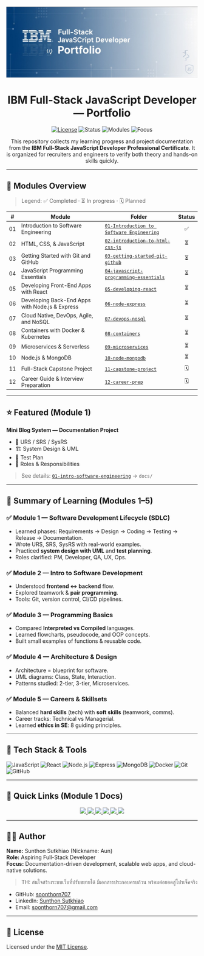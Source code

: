 <!-- Header / Banner -->
<p align="center">
  <img src="banner.png" alt="IBM Full-Stack JavaScript Developer Portfolio" width="920" />
</p>

<h1 align="center">IBM Full-Stack JavaScript Developer — Portfolio</h1>

<p align="center">
  <!-- Shields / Badges -->
  <a href="LICENSE"><img alt="License" src="https://img.shields.io/badge/License-MIT-green.svg"></a>
  <img alt="Status" src="https://img.shields.io/badge/Status-Learning_in_progress-blue.svg">
  <img alt="Modules" src="https://img.shields.io/badge/Modules-12_total-8a2be2.svg">
  <img alt="Focus" src="https://img.shields.io/badge/Focus-Full_Stack,_Docs,_Cloud-ff9800.svg">
</p>

<p align="center">
  This repository collects my learning progress and project documentation from the
  <b>IBM Full-Stack JavaScript Developer Professional Certificate</b>.
  It is organized for recruiters and engineers to verify both theory and hands-on skills quickly.
</p>

---

## 📂 Modules Overview

> Legend: ✅ Completed · ⏳ In progress · 🗓 Planned

| #  | Module | Folder | Status |
|----|--------|--------|:------:|
| 01 | Introduction to Software Engineering | [`01-Introduction to Software Engineering`](https://github.com/soonthorn707/ibm-fullstack-portfolio/blob/main/01-Introduction%20to%20Software%20Engineering/Module%201%20%E2%80%94%20The%20Software%20Development%20Lifecycle.md) | ✅ |
| 02 | HTML, CSS, & JavaScript | [`02-introduction-to-html-css-js`](02-introduction-to-html-css-js/README.md) | ⏳ |
| 03 | Getting Started with Git and GitHub | [`03-getting-started-git-github`](03-getting-started-git-github/README.md) | ⏳ |
| 04 | JavaScript Programming Essentials | [`04-javascript-programming-essentials`](04-javascript-programming-essentials/README.md) | ⏳ |
| 05 | Developing Front-End Apps with React | [`05-developing-react`](05-developing-react/README.md) | ⏳ |
| 06 | Developing Back-End Apps with Node.js & Express | [`06-node-express`](06-node-express/README.md) | ⏳ |
| 07 | Cloud Native, DevOps, Agile, and NoSQL | [`07-devops-nosql`](07-devops-nosql/README.md) | ⏳ |
| 08 | Containers with Docker & Kubernetes | [`08-containers`](08-containers/README.md) | ⏳ |
| 09 | Microservices & Serverless | [`09-microservices`](09-microservices/README.md) | ⏳ |
| 10 | Node.js & MongoDB | [`10-node-mongodb`](10-node-mongodb/README.md) | ⏳ |
| 11 | Full-Stack Capstone Project | [`11-capstone-project`](11-capstone-project/README.md) | 🗓 |
| 12 | Career Guide & Interview Preparation | [`12-career-prep`](12-career-prep/README.md) | 🗓 |

---

## ⭐ Featured (Module 1)
**Mini Blog System — Documentation Project**  
- 📑 URS / SRS / SysRS  
- 🏗️ System Design & UML  
- 🧪 Test Plan  
- 👥 Roles & Responsibilities  

> See details: [`01-intro-software-engineering`](01-intro-software-engineering/README.md) → `docs/`

---

## 📘 Summary of Learning (Modules 1–5)

### ✅ Module 1 — Software Development Lifecycle (SDLC)
- Learned phases: Requirements → Design → Coding → Testing → Release → Documentation.  
- Wrote URS, SRS, SysRS with real-world examples.  
- Practiced **system design with UML** and **test planning**.  
- Roles clarified: PM, Developer, QA, UX, Ops.  

### ✅ Module 2 — Intro to Software Development
- Understood **frontend ↔ backend** flow.  
- Explored teamwork & **pair programming**.  
- Tools: Git, version control, CI/CD pipelines.  

### ✅ Module 3 — Programming Basics
- Compared **Interpreted vs Compiled** languages.  
- Learned flowcharts, pseudocode, and OOP concepts.  
- Built small examples of functions & reusable code.  

### ✅ Module 4 — Architecture & Design
- Architecture = blueprint for software.  
- UML diagrams: Class, State, Interaction.  
- Patterns studied: 2-tier, 3-tier, Microservices.  

### ✅ Module 5 — Careers & Skillsets
- Balanced **hard skills** (tech) with **soft skills** (teamwork, comms).  
- Career tracks: Technical vs Managerial.  
- Learned **ethics in SE**: 8 guiding principles.  

---

## 🧰 Tech Stack & Tools

<p>
  <img alt="JavaScript" src="https://img.shields.io/badge/JavaScript-ES6+-F7DF1E.svg?logo=javascript&logoColor=000">
  <img alt="React" src="https://img.shields.io/badge/React-18-61DAFB.svg?logo=react&logoColor=000">
  <img alt="Node.js" src="https://img.shields.io/badge/Node.js-18-339933.svg?logo=node.js&logoColor=fff">
  <img alt="Express" src="https://img.shields.io/badge/Express.js-4-000000.svg?logo=express&logoColor=fff">
  <img alt="MongoDB" src="https://img.shields.io/badge/MongoDB-Atlas-47A248.svg?logo=mongodb&logoColor=fff">
  <img alt="Docker" src="https://img.shields.io/badge/Docker-20-2496ED.svg?logo=docker&logoColor=fff">
  <img alt="Git" src="https://img.shields.io/badge/Git-2.x-F05032.svg?logo=git&logoColor=fff">
  <img alt="GitHub" src="https://img.shields.io/badge/GitHub-Actions_Ready-181717.svg?logo=github&logoColor=fff">
</p>

---

## 🔗 Quick Links (Module 1 Docs)

<p align="center">
  <a href="01-intro-software-engineering/mini-blog-docs/docs/URS.md">
    <img src="https://img.shields.io/badge/URS-User%20Requirement-blue?style=for-the-badge" />
  </a>
  <a href="01-intro-software-engineering/mini-blog-docs/docs/SRS.md">
    <img src="https://img.shields.io/badge/SRS-Software%20Requirement-green?style=for-the-badge" />
  </a>
  <a href="01-intro-software-engineering/mini-blog-docs/docs/SysRS.md">
    <img src="https://img.shields.io/badge/SysRS-System%20Requirement-orange?style=for-the-badge" />
  </a>
  <a href="01-intro-software-engineering/mini-blog-docs/docs/design.md">
    <img src="https://img.shields.io/badge/Design-UML%20%26%20Architecture-purple?style=for-the-badge" />
  </a>
  <a href="01-intro-software-engineering/mini-blog-docs/docs/test-plan.md">
    <img src="https://img.shields.io/badge/Test%20Plan-QA%20Strategy-red?style=for-the-badge" />
  </a>
  <a href="01-intro-software-engineering/mini-blog-docs/docs/roles.md">
    <img src="https://img.shields.io/badge/Roles-%26%20Responsibilities-yellow?style=for-the-badge" />
  </a>
</p>

---

## 👨‍💻 Author

**Name:** Sunthon Sutkhiao (Nickname: Aun)  
**Role:** Aspiring Full-Stack Developer  
**Focus:** Documentation-driven development, scalable web apps, and cloud-native solutions.  
> TH: สนใจสร้างระบบเว็บที่ปรับขยายได้ มีเอกสารประกอบครบถ้วน พร้อมต่อยอดสู่โปรเจ็คจริง

- GitHub: [soonthorn707](https://github.com/soonthorn707)  
- LinkedIn: [Sunthon Sutkhiao](https://www.linkedin.com/in/sunthon-sutkhiao-83192737b/)  
- Email: soonthorn707@gmail.com  

---

## 📜 License
Licensed under the [MIT License](LICENSE).
